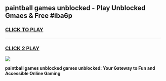 
## paintball games unblocked - Play Unblocked Gmaes & Free #iba6p
<h3>
<a href="https://news.freeplayer.one?title=paintball_games_unblocked&ref=03M">CLICK TO PLAY</a></h3>
<hr>

<h3>
<a href="https://news.freeplayer.one?title=paintball_games_unblocked&ref=03M">CLICK 2 PLAY</a>
  
</h3>

<a href="https://news.freeplayer.one?title=paintball_games_unblocked&ref=03M"><img src="https://clearcache.store/games.png"></a>


**paintball games unblocked games unblocked: Your Gateway to Fun and Accessible Online Gaming**
